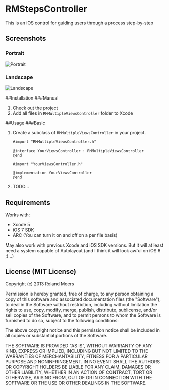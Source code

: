 RMStepsController
=============================

This is an iOS control for guiding users through a process step-by-step

## Screenshots
### Portrait
![Portrait](http://cooperrs.github.io/RMMultipleViewsController/Images/Screen1.png)

### Landscape
![Landscape](http://cooperrs.github.io/RMMultipleViewsController/Images/Screen2.png)

##Installation
###Manual
1. Check out the project
2. Add all files in `RMMultipleViewsController` folder to Xcode

##Usage
###Basic
1. Create a subclass of `RMMultipleViewsController` in your project.
	
	```objc
	#import "RMMultipleViewsController.h"
	
	@interface YourViewsController : RMMultipleViewsController
	@end
	```
	
	```objc
	#import "YourViewsController.h"
	
	@implementation YourViewsController
	@end
	```
	
2. TODO...

## Requirements
Works with:

* Xcode 5
* iOS 7 SDK
* ARC (You can turn it on and off on a per file basis)

May also work with previous Xcode and iOS SDK versions. But it will at least need a system capable of Autolayout (and I think it will look awful on iOS 6 ;)...)

## License (MIT License)
Copyright (c) 2013 Roland Moers

Permission is hereby granted, free of charge, to any person obtaining a copy
of this software and associated documentation files (the "Software"), to deal
in the Software without restriction, including without limitation the rights
to use, copy, modify, merge, publish, distribute, sublicense, and/or sell
copies of the Software, and to permit persons to whom the Software is
furnished to do so, subject to the following conditions:

The above copyright notice and this permission notice shall be included in
all copies or substantial portions of the Software.

THE SOFTWARE IS PROVIDED "AS IS", WITHOUT WARRANTY OF ANY KIND, EXPRESS OR
IMPLIED, INCLUDING BUT NOT LIMITED TO THE WARRANTIES OF MERCHANTABILITY,
FITNESS FOR A PARTICULAR PURPOSE AND NONINFRINGEMENT. IN NO EVENT SHALL THE
AUTHORS OR COPYRIGHT HOLDERS BE LIABLE FOR ANY CLAIM, DAMAGES OR OTHER
LIABILITY, WHETHER IN AN ACTION OF CONTRACT, TORT OR OTHERWISE, ARISING FROM,
OUT OF OR IN CONNECTION WITH THE SOFTWARE OR THE USE OR OTHER DEALINGS IN
THE SOFTWARE.
